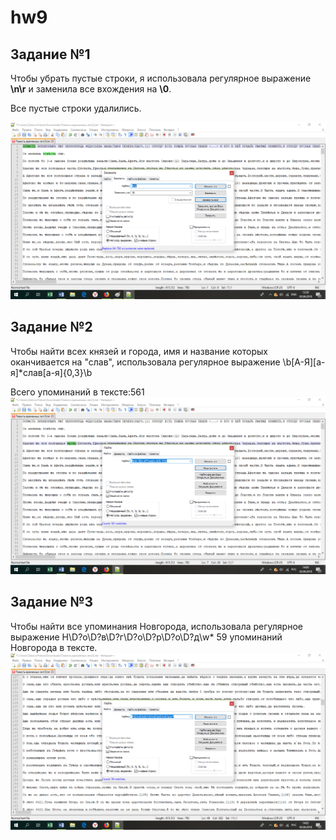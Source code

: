 # hw9
## Задание №1
Чтобы убрать пустые строки, я использовала регулярное выражение **\n\r** и заменила все вхождения на **\0**.

Все пустые строки удалились. 

![](https://raw.githubusercontent.com/zotovapolina/hw9/master/%D0%B7%D0%B0%D0%B4%D0%B0%D0%BD%D0%B8%D0%B5%201.png)

## Задание №2
Чтобы найти всех князей и города, имя и название которых оканчивается на "слав", использовала регулярное выражение \b[А-Я][а-я]*слав[а-я]{0,3}\b
 
 Всего упоминаний в тексте:561
 ![](https://raw.githubusercontent.com/zotovapolina/hw9/master/%D0%B7%D0%B0%D0%B4%D0%B0%D0%BD%D0%B8%D0%B5%202.png)
 
 ## Задание №3 
Чтобы найти все упоминания Новгорода, использовала регулярное выражение Н\D?о\D?в\D?г\D?о\D?р\D?о\D?д\w*
59 упоминаний Новгорода в тексте.
![](https://raw.githubusercontent.com/zotovapolina/hw9/master/%D0%B7%D0%B0%D0%B4%D0%B0%D0%BD%D0%B8%D0%B5%203.png)
